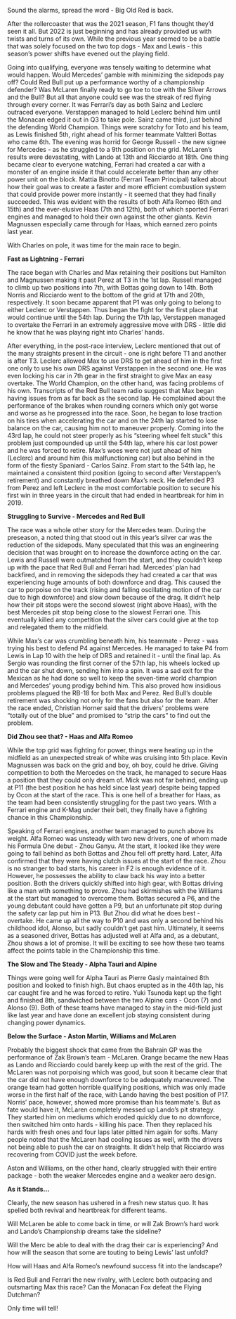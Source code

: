 <p><!-- wp:paragraph --></p>
<p><!-- /wp:paragraph --></p>
<p><!-- wp:paragraph --></p>
<p>Sound the alarms, spread the word - Big Old Red is back.</p>
<p><!-- /wp:paragraph --></p>
<p><!-- wp:paragraph --></p>
<p>After the rollercoaster that was the 2021 season, F1 fans thought they’d seen it all. But 2022 is just beginning and has already provided us with twists and turns of its own. While the previous year seemed to be a battle that was solely focused on the two top dogs - Max and Lewis - this season’s power shifts have evened out the playing field.</p>
<p><!-- /wp:paragraph --></p>
<p><!-- wp:paragraph --></p>
<p>Going into qualifying, everyone was tensely waiting to determine what would happen. Would Mercedes’ gamble with minimizing the sidepods pay off? Could Red Bull put up a performance worthy of a championship defender? Was McLaren finally ready to go toe to toe with the Silver Arrows and the Bull? But all that anyone could see was the streak of red flying through every corner. It was Ferrari’s day as both Sainz and Leclerc outraced everyone. Verstappen managed to hold Leclerc behind him until the Monacan edged it out in Q3 to take pole. Sainz came third, just behind the defending World Champion. Things were scratchy for Toto and his team, as Lewis finished 5th, right ahead of his former teammate Valtteri Bottas who came 6th. The evening was horrid for George Russell - the new signee for Mercedes - as he struggled to a 9th position on the grid. McLaren’s results were devastating, with Lando at 13th and Ricciardo at 18th. One thing became clear to everyone watching, Ferrari had created a car with a monster of an engine inside it that could accelerate better than any other power unit on the block. Mattia Binotto (Ferrari Team Principal) talked about how their goal was to create a faster and more efficient combustion system that could provide power more instantly - it seemed that they had finally succeeded. This was evident with the results of both Alfa Romeo (6th and 15th) and the ever-elusive Haas (7th and 12th), both of which sported Ferrari engines and managed to hold their own against the other giants. Kevin Magnussen especially came through for Haas, which earned zero points last year.</p>
<p><!-- /wp:paragraph --></p>
<p><!-- wp:paragraph --></p>
<p>With Charles on pole, it was time for the main race to begin.</p>
<p><!-- /wp:paragraph --></p>
<p><!-- wp:paragraph --></p>
<p><strong>Fast as Lightning - Ferrari</strong></p>
<p><!-- /wp:paragraph --></p>
<p><!-- wp:paragraph --></p>
<p>The race began with Charles and Max retaining their positions but Hamilton and Magnussen making it past Perez at T3 in the 1st lap. Russell managed to climb up two positions into 7th, with Bottas going down to 14th. Both Norris and Ricciardo went to the bottom of the grid at 17th and 20th, respectively. It soon became apparent that P1 was only going to belong to either Leclerc or Verstappen. Thus began the fight for the first place that would continue until the 54th lap. During the 17th lap, Verstappen managed to overtake the Ferrari in an extremely aggressive move with DRS - little did he know that he was playing right into Charles’ hands.</p>
<p><!-- /wp:paragraph --></p>
<p><!-- wp:paragraph --></p>
<p>After everything, in the post-race interview, Leclerc mentioned that out of the many straights present in the circuit - one is right before T1 and another is after T3. Leclerc allowed Max to use DRS to get ahead of him in the first one only to use his own DRS against Verstappen in the second one. He was even locking his car in 7th gear in the first straight to give Max an easy overtake. The World Champion, on the other hand, was facing problems of his own. Transcripts of the Red Bull team radio suggest that Max began having issues from as far back as the second lap. He complained about the performance of the brakes when rounding corners which only got worse and worse as he progressed into the race. Soon, he began to lose traction on his tires when accelerating the car and on the 24th lap started to lose balance on the car, causing him not to maneuver properly. Coming into the 43rd lap, he could not steer properly as his “steering wheel felt stuck” this problem just compounded up until the 54th lap, where his car lost power and he was forced to retire. Max’s woes were not just ahead of him (Leclerc) and around him (his malfunctioning car) but also behind in the form of the fiesty Spaniard - Carlos Sainz. From start to the 54th lap, he maintained a consistent third position (going to second after Verstappen’s retirement) and constantly breathed down Max’s neck. He defended P3 from Perez and left Leclerc in the most comfortable position to secure his first win in three years in the circuit that had ended in heartbreak for him in 2019.</p>
<p><!-- /wp:paragraph --></p>
<p><!-- wp:paragraph --></p>
<p><strong>Struggling to Survive - Mercedes and Red Bull</strong></p>
<p><!-- /wp:paragraph --></p>
<p><!-- wp:paragraph --></p>
<p>The race was a whole other story for the Mercedes team. During the preseason, a noted thing that stood out in this year’s silver car was the reduction of the sidepods. Many speculated that this was an engineering decision that was brought on to increase the downforce acting on the car. Lewis and Russell were outmatched from the start, and they couldn’t keep up with the pace that Red Bull and Ferrari had. Mercedes’ plan had backfired, and in removing the sidepods they had created a car that was experiencing huge amounts of both downforce and drag. This caused the car to porpoise on the track (rising and falling oscillating motion of the car due to high downforce) and slow down because of the drag. It didn’t help how their pit stops were the second slowest (right above Haas), with the best Mercedes pit stop being close to the slowest Ferrari one. This eventually killed any competition that the silver cars could give at the top and relegated them to the midfield.</p>
<p><!-- /wp:paragraph --></p>
<p><!-- wp:paragraph --></p>
<p>While Max’s car was crumbling beneath him, his teammate - Perez - was trying his best to defend P4 against Mercedes. He managed to take P4 from Lewis in Lap 10 with the help of DRS and retained it - until the final lap. As Sergio was rounding the first corner of the 57th lap, his wheels locked up and the car shut down, sending him into a spin. It was a sad exit for the Mexican as he had done so well to keep the seven-time world champion and Mercedes’ young prodigy behind him. This also proved how insidious problems plagued the RB-18 for both Max and Perez. Red Bull’s double retirement was shocking not only for the fans but also for the team. After the race ended, Christian Horner said that the drivers' problems were “totally out of the blue” and promised to “strip the cars” to find out the problem.</p>
<p><!-- /wp:paragraph --></p>
<p><!-- wp:paragraph --></p>
<p><strong>Did Zhou see that? - Haas and Alfa Romeo</strong></p>
<p><!-- /wp:paragraph --></p>
<p><!-- wp:paragraph --></p>
<p>While the top grid was fighting for power, things were heating up in the midfield as an unexpected streak of white was cruising into 5th place. Kevin Magnussen was back on the grid and boy, oh boy, could he drive. Giving competition to both the Mercedes on the track, he managed to secure Haas a position that they could only dream of. Mick was not far behind, ending up at P11 (the best position he has held since last year) despite being tapped by Ocon at the start of the race. This is one hell of a breather for Haas, as the team had been consistently struggling for the past two years. With a Ferrari engine and K-Mag under their belt, they finally have a fighting chance in this Championship.</p>
<p><!-- /wp:paragraph --></p>
<p><!-- wp:paragraph --></p>
<p>Speaking of Ferrari engines, another team managed to punch above its weight. Alfa Romeo was unsteady with two new drivers, one of whom made his Formula One debut - Zhou Ganyu. At the start, it looked like they were going to fall behind as both Bottas and Zhou fell off pretty hard. Later, Alfa confirmed that they were having clutch issues at the start of the race. Zhou is no stranger to bad starts, his career in F2 is enough evidence of it. However, he possesses the ability to claw back his way into a better position. Both the drivers quickly shifted into high gear, with Bottas driving like a man with something to prove. Zhou had skirmishes with the Williams at the start but managed to overcome them. Bottas secured a P6, and the young debutant could have gotten a P9, but an unfortunate pit stop during the safety car lap put him in P13. But Zhou did what he does best - overtake. He came up all the way to P10 and was only a second behind his childhood idol, Alonso, but sadly couldn’t get past him. Ultimately, it seems as a seasoned driver, Bottas has adjusted well at Alfa and, as a debutant, Zhou shows a lot of promise. It will be exciting to see how these two teams affect the points table in the Championship this time.</p>
<p><!-- /wp:paragraph --></p>
<p><!-- wp:paragraph --></p>
<p><strong>The Slow and The Steady - Alpha Tauri and Alpine</strong></p>
<p><!-- /wp:paragraph --></p>
<p><!-- wp:paragraph --></p>
<p>Things were going well for Alpha Tauri as Pierre Gasly maintained 8th position and looked to finish high. But chaos erupted as in the 46th lap, his car caught fire and he was forced to retire. Yuki Tsunoda kept up the fight and finished 8th, sandwiched between the two Alpine cars - Ocon (7) and Alonso (9). Both of these teams have managed to stay in the mid-field just like last year and have done an excellent job staying consistent during changing power dynamics.</p>
<p><!-- /wp:paragraph --></p>
<p><!-- wp:paragraph --></p>
<p><strong>Below the Surface - Aston Martin, Williams and McLaren</strong></p>
<p><!-- /wp:paragraph --></p>
<p><!-- wp:paragraph --></p>
<p>Probably the biggest shock that came from the Bahrain GP was the performance of Zak Brown’s team - McLaren. Orange became the new Haas as Lando and Ricciardo could barely keep up with the rest of the grid. The McLaren was not porpoising which was good, but soon it became clear that the car did not have enough downforce to be adequately maneuvered. The orange team had gotten horrible qualifying positions, which was only made worse in the first half of the race, with Lando having the best position of P17. Norris’ pace, however, showed more promise than his teammate's. But as fate would have it, McLaren completely messed up Lando’s pit strategy. They started him on mediums which eroded quickly due to no downforce, then switched him onto hards - killing his pace. Then they replaced his hards with fresh ones and four laps later pitted him again for softs. Many people noted that the McLaren had cooling issues as well, with the drivers not being able to push the car on straights. It didn’t help that Ricciardo was recovering from COVID just the week before.</p>
<p><!-- /wp:paragraph --></p>
<p><!-- wp:paragraph --></p>
<p>Aston and Williams, on the other hand, clearly struggled with their entire package - both the weaker Mercedes engine and a weaker aero design.</p>
<p><!-- /wp:paragraph --></p>
<p><!-- wp:paragraph --></p>
<p><strong>As it Stands...</strong></p>
<p><!-- /wp:paragraph --></p>
<p><!-- wp:paragraph --></p>
<p>Clearly, the new season has ushered in a fresh new status quo. It has spelled both revival and heartbreak for different teams.</p>
<p><!-- /wp:paragraph --></p>
<p><!-- wp:paragraph --></p>
<p>Will McLaren be able to come back in time, or will Zak Brown’s hard work and Lando’s Championship dreams take the sideline?</p>
<p><!-- /wp:paragraph --></p>
<p><!-- wp:paragraph --></p>
<p>Will the Merc be able to deal with the drag their car is experiencing? And how will the season that some are touting to being Lewis’ last unfold?</p>
<p><!-- /wp:paragraph --></p>
<p><!-- wp:paragraph --></p>
<p>How will Haas and Alfa Romeo’s newfound success fit into the landscape?</p>
<p><!-- /wp:paragraph --></p>
<p><!-- wp:paragraph --></p>
<p>Is Red Bull and Ferrari the new rivalry, with Leclerc both outpacing and outsmarting Max this race? Can the Monacan Fox defeat the Flying Dutchman?</p>
<p><!-- /wp:paragraph --></p>
<p><!-- wp:paragraph --></p>
<p>Only time will tell!</p>
<p><!-- /wp:paragraph --></p>
